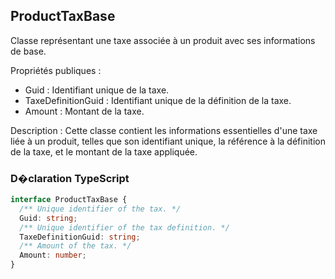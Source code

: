 ﻿## ProductTaxBase

Classe représentant une taxe associée à un produit avec ses informations de base.

Propriétés publiques :

- Guid : Identifiant unique de la taxe.
- TaxeDefinitionGuid : Identifiant unique de la définition de la taxe.
- Amount : Montant de la taxe.

Description : Cette classe contient les informations essentielles d'une taxe liée à un produit, telles que son identifiant unique, la référence à la définition de la taxe, et le montant de la taxe appliquée.

### D�claration TypeScript
```typescript
interface ProductTaxBase {
  /** Unique identifier of the tax. */
  Guid: string;
  /** Unique identifier of the tax definition. */
  TaxeDefinitionGuid: string;
  /** Amount of the tax. */
  Amount: number;
}
```